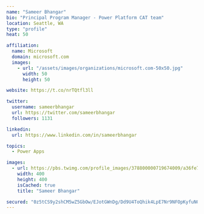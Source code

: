 ```yaml
---
name: "Sameer Bhangar"
bio: "Principal Program Manager - Power Platform CAT team"
location: Seattle, WA
type: "profile"
heat: 50

affiliation:
  name: Microsoft
  domain: microsoft.com
  images:
    - url: "/assets/images/organizations/microsoft.com-50x50.jpg"
      width: 50
      height: 50

website: https://t.co/nrTQtfl3ll

twitter:
  username: sameerbhangar
  url: https://twitter.com/sameerbhangar
  followers: 1131

linkedin:
  url: https://www.linkedin.com/in/sameerbhangar

topics:
  - Power Apps

images:
  - url: https://pbs.twimg.com/profile_images/378800000719674009/a36fe7ddfab1778b76e5793772e43798_400x400.jpeg
    width: 400
    height: 400
    isCached: true
    title: "Sameer Bhangar"

secured: "0z5tCS9y2shCM5wZ5GbOw/EJotGWnDg/Dd9U4ToQhik4LpE7Nr9NFOpKyfuNGFkutrsqwWIosXtMM9VY1EDP9Gr8EkMmj+qaGyMuAIniBKU7mQkV6NB/4KwuysK9Knsp6I9ViOnRdRYMqEqBx+Mb7sx2S/3KP8MZ4r2/8g2ylTtMo+LGu1JHP051RrUjOCdbqH/hO9yu1L2x4D3FIAE5lNbcNVyXup4qgC7/NkzsMJK4etLoncxRBlttBv8pJ6r1qyBi7xLWjtXnKmq4Z6Ar3DlVVSM2y6p1dsP3DSJC2FbxmLTl7TowOW3S8f04C2lj6C/rmRmB8xFmHu/66u9UKkSZ5LiQM9oTdomXXCFw9zgtIAkOvvCz5Utp7yOJjZfLpygvuizdjUDgHKdQGjQFSwT6fg7Zq0bX16wrwfaBoeE=;cBkbujP0U+2WRHWrl/zgOQ=="
---
```


